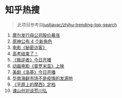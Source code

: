 # 知乎热搜

> 此项目参考自[justjavac/zhihu-trending-top-search](https://github.com/justjavac/zhihu-trending-top-search/blob/main/utils.ts)

<!-- BEGIN -->
  <!-- 最后更新时间:Wed Jun 09 2021 07:23:26 GMT+0000 (Coordinated Universal Time) -->
  1. [摩尔发行母公司股价暴涨](https://www.zhihu.com/search?q=摩尔庄园)
1. [原神公布 4 个新角色](https://www.zhihu.com/search?q=原神)
1. [电影《秘密访客》](https://www.zhihu.com/search?q=秘密访客)
1. [高考结束了！](https://www.zhihu.com/search?q=高考结束)
1. [《叛逆者》今日开播](https://www.zhihu.com/search?q=叛逆者)
1. [动画电影《普罗米亚》上映](https://www.zhihu.com/search?q=普罗米亚)
1. [美剧《洛基》今日开播](https://www.zhihu.com/search?q=洛基)
1. [华南海鲜市场不是疫情的发源地](https://www.zhihu.com/search?q=华南海鲜市场)
1. [《平原上的摩西》定档](https://www.zhihu.com/search?q=平原上的摩西)
1. [谏山创对谈荒川弘](https://www.zhihu.com/search?q=谏山创)
  <!-- END -->